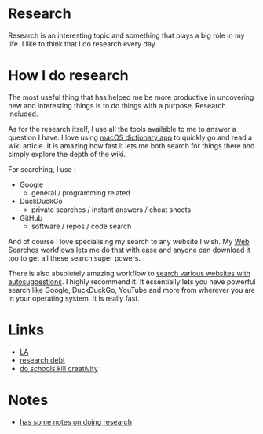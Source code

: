 # Research

Research is an interesting topic and something that plays a big role in my life. I like to think that I do research every day.

# How I do research

The most useful thing that has helped me be more productive in uncovering new and interesting things is to do things with a purpose. Research included.

As for the research itself, I use all the tools available to me to answer a question I have. I love using [macOS dictionary app](http://www.wikiwand.com/en/Dictionary_(software)) to quickly go and read a wiki article. It is amazing how fast it lets me both search for things there and simply explore the depth of the wiki.

For searching, I use :

- Google
	- general / programming related
- DuckDuckGo
	- private searches / instant answers / cheat sheets
- GitHub
	- software / repos / code search

And of course I love specialising my search to any website I wish. My [Web Searches](https://github.com/nikitavoloboev/alfred-web-searches) workflows lets me do that with ease and anyone can download it too to get all these search super powers. 

There is also absolutely amazing workflow to [search various websites with autosuggestions](https://github.com/deanishe/alfred-searchio). I highly recommend it. It essentially lets you have powerful search like Google, DuckDuckGo, YouTube and more from wherever you are in your operating system. It is really fast.

# Links

- [LA](https://learn-anything.xyz/cognitive-science/cognition/learning/research) 
- [research debt](https://distill.pub/2017/research-debt/)
- [do schools kill creativity](https://www.youtube.com/watch?v=iG9CE55wbtY)

# Notes

- [has some notes on doing research](https://www.reddit.com/r/MachineLearning/comments/73n9pm/d_confession_as_an_ai_researcher_seeking_advice/dnrsmh9/ "permalink")